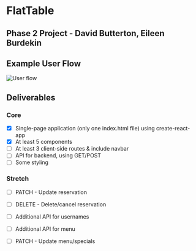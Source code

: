 # FlatTable

## Phase 2 Project - David Butterton, Eileen Burdekin

## Example User Flow

![User flow](/userflow.png)

## Deliverables

### Core

- [x] Single-page application (only one index.html file) using create-react-app
- [x] At least 5 components
- [ ] At least 3 client-side routes & include navbar
- [ ] API for backend, using GET/POST
- [ ] Some styling

### Stretch

- [ ] PATCH - Update reservation
- [ ] DELETE - Delete/cancel reservation
- [ ] Additional API for usernames
- [ ] Additional API for menu
- [ ] PATCH - Update menu/specials


